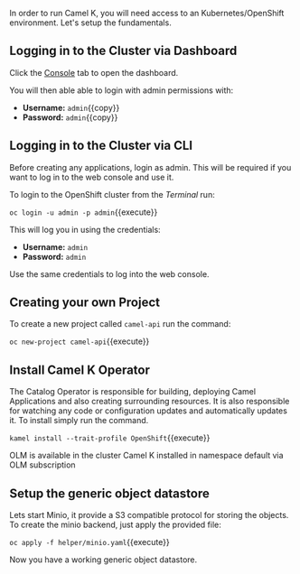 In order to run Camel K, you will need access to an Kubernetes/OpenShift environment. Let's setup the fundamentals.

## Logging in to the Cluster via Dashboard

Click the [Console](https://console-openshift-console-[[HOST_SUBDOMAIN]]-443-[[KATACODA_HOST]].environments.katacoda.com) tab to open the dashboard.

You will then able able to login with admin permissions with:

* **Username:** ``admin``{{copy}}
* **Password:** ``admin``{{copy}}


## Logging in to the Cluster via CLI

Before creating any applications, login as admin. This will be required if you want to log in to the web console and
use it.

To login to the OpenShift cluster from the _Terminal_ run:

``oc login -u admin -p admin``{{execute}}

This will log you in using the credentials:

* **Username:** ``admin``
* **Password:** ``admin``

Use the same credentials to log into the web console.


## Creating your own Project

To create a new project called ``camel-api`` run the command:

``oc new-project camel-api``{{execute}}

## Install Camel K Operator

The Catalog Operator is responsible for building, deploying Camel Applications and also creating surrounding resources. It is also responsible for watching any code or configuration updates and automatically updates it. To install simply run the command.

``kamel install --trait-profile OpenShift``{{execute}}

OLM is available in the cluster
Camel K installed in namespace default via OLM subscription

## Setup the generic object datastore

Lets start Minio, it provide a S3 compatible protocol for storing the objects.
To create the minio backend, just apply the provided file:

``oc apply -f helper/minio.yaml``{{execute}}

Now you have a working generic object datastore.
